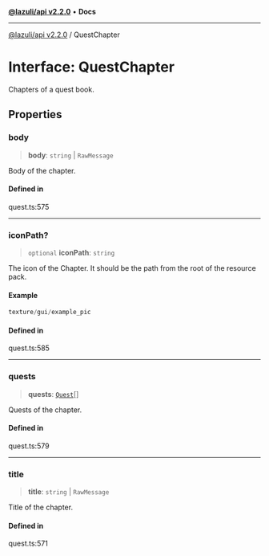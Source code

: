 [**@lazuli/api v2.2.0**](../README.md) • **Docs**

***

[@lazuli/api v2.2.0](../globals.md) / QuestChapter

# Interface: QuestChapter

Chapters of a quest book.

## Properties

### body

> **body**: `string` \| `RawMessage`

Body of the chapter.

#### Defined in

quest.ts:575

***

### iconPath?

> `optional` **iconPath**: `string`

The icon of the Chapter.
It should be the path from the root of the resource pack.

#### Example

```ts
texture/gui/example_pic
```

#### Defined in

quest.ts:585

***

### quests

> **quests**: [`Quest`](../classes/Quest.md)[]

Quests of the chapter.

#### Defined in

quest.ts:579

***

### title

> **title**: `string` \| `RawMessage`

Title of the chapter.

#### Defined in

quest.ts:571
